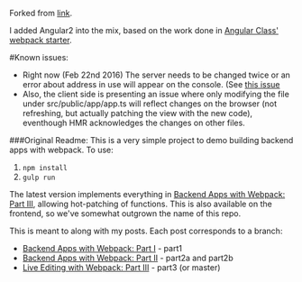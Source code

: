 
Forked from [link](https://github.com/jlongster/backend-with-webpack/).

I added Angular2 into the mix, based on the work done in [Angular Class' webpack starter](https://github.com/AngularClass/angular2-webpack-starter).

#Known issues:
* Right now (Feb 22nd 2016) The server needs to be changed twice or an error about address in use will appear on the console. (See [this issue](https://github.com/jlongster/backend-with-webpack/issues/6)
* Also, the client side is presenting an issue where only modifying the file under src/public/app/app.ts will reflect changes on the browser (not refreshing, but actually patching the view with the new code), eventhough HMR acknowledges the changes on other files.

###Original Readme:
This is a very simple project to demo building backend apps with
webpack. To use:

1. `npm install`
2. `gulp run`

The latest version implements everything in [Backend Apps with Webpack: Part III](http://jlongster.com/Backend-Apps-with-Webpack--Part-III), allowing hot-patching of functions. This is also available on the frontend, so we've somewhat outgrown the name of this repo.

This is meant to along with my posts. Each post corresponds to a branch:

* [Backend Apps with Webpack: Part I](http://jlongster.com/Backend-Apps-with-Webpack--Part-I) - part1
* [Backend Apps with Webpack: Part II](http://jlongster.com/Backend-Apps-with-Webpack--Part-II) - part2a and part2b
* [Live Editing with Webpack: Part III](http://jlongster.com/Backend-Apps-with-Webpack--Part-III) - part3 (or master)
